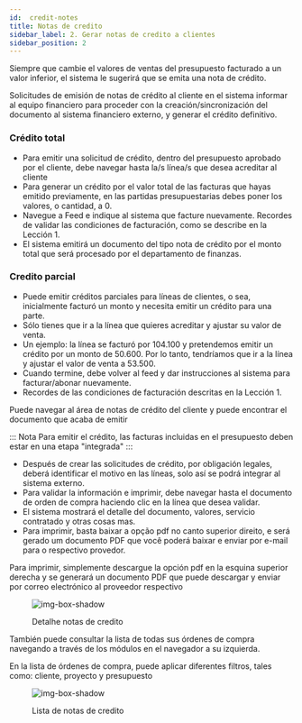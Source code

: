 ```yaml
---
id:  credit-notes
title: Notas de credito
sidebar_label: 2. Gerar notas de credito a clientes
sidebar_position: 2
---
```


Siempre que cambie el valores  de ventas del presupuesto facturado a un valor inferior, el sistema le sugerirá que se emita una nota de crédito.

Solicitudes de emisión de notas de crédito al cliente en el sistema informar al equipo financiero para proceder con la creación/sincronización del documento al sistema financiero externo, y generar el crédito definitivo.

### Crédito total

- Para emitir una solicitud de crédito, dentro del presupuesto aprobado por el cliente, debe navegar hasta la/s línea/s que desea acreditar al cliente
- Para generar un crédito por el valor total de las facturas que hayas emitido previamente, en las partidas presupuestarias debes poner los valores, o cantidad, a 0.
- Navegue a Feed e indique al sistema que facture nuevamente. Recordes de validar las condiciones de facturación, como se describe en la Lección 1.
- El sistema emitirá un documento del tipo nota de crédito por el monto total que será procesado por el departamento de finanzas.

### Credito parcial

- Puede emitir créditos parciales para líneas de clientes, o sea, inicialmente facturó un monto y necesita emitir un crédito para una parte.
- Sólo tienes que ir a la línea que quieres acreditar y ajustar su valor de venta.
- Un ejemplo:  la línea se facturó por 104.100 y pretendemos emitir un crédito por un monto de 50.600. Por lo tanto, tendríamos que ir a la línea y ajustar el valor de venta a 53.500.
- Cuando termine, debe volver al feed y dar instrucciones al sistema para facturar/abonar nuevamente.
- Recordes de las condiciones de facturación descritas en la Lección 1.

Puede navegar al área de notas de crédito del cliente y puede encontrar el documento que acaba de emitir

::: Nota
Para emitir el crédito, las facturas incluidas en el presupuesto deben estar en una etapa "integrada"
:::

- Después de crear las solicitudes de crédito, por obligación legales, deberá identificar el motivo en las líneas, solo así se podrá integrar al sistema externo.
- Para validar la información e imprimir, debe navegar hasta el documento de orden de compra haciendo clic en la línea que desea validar.
- El sistema mostrará el detalle del documento, valores, servicio contratado y otras cosas mas.
- Para imprimir, basta baixar a opção pdf no canto superior direito, e será gerado um documento PDF que você poderá baixar e enviar por e-mail para o respectivo provedor.

Para imprimir, simplemente descargue la opción pdf en la esquina superior derecha y se generará un documento PDF que puede descargar y enviar por correo electrónico al proveedor respectivo

<figure>

![img-box-shadow](/img/university/bills/bills-lesson2-1.png)
<figcaption>Detalhe notas de credito</figcaption>
</figure>

También puede consultar la lista de todas sus órdenes de compra navegando a través de los módulos en el navegador a su izquierda.

En la lista de órdenes de compra, puede aplicar diferentes filtros, tales como: cliente, proyecto y presupuesto

<figure>

![img-box-shadow](/img/university/bills/bills-lesson2-1.png)
<figcaption>Lista de notas de credito</figcaption>
</figure>
